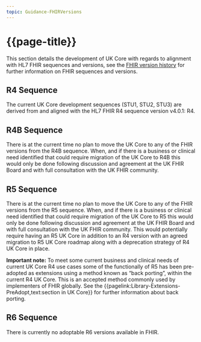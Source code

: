 ```yaml
---
topic: Guidance-FHIRVersions
---
```

# {{page-title}}

This section details the development of UK Core with regards to alignment with HL7 FHIR sequences and versions, see the [FHIR version history](https://hl7.org/fhir/directory.html) for further information on FHIR sequences and versions.

## R4 Sequence 
The current UK Core development sequences (STU1, STU2, STU3) are derived from and aligned with the HL7 FHIR R4 sequence version v4.0.1: R4. 

## R4B Sequence
There is at the current time no plan to move the UK Core to any of the FHIR versions from the R4B sequence. When, and if there is a business or clinical need identified that could require migration of the UK Core to R4B this would only be done following discussion and agreement at the UK FHIR Board and with full consultation with the UK FHIR community.

## R5 Sequence
There is at the current time no plan to move the UK Core to any of the FHIR versions from the R5 sequence. When, and if there is a business or clinical need identified that could require migration of the UK Core to R5 this would only be done following discussion and agreement at the UK FHIR Board and with full consultation with the UK FHIR community. This would potentially require having an R5 UK Core in addition to an R4 version with an agreed migration to R5 UK Core roadmap along with a deprecation strategy of R4 UK Core in place.

**Important note:** To meet some current business and clinical needs of current UK Core R4 use cases some of the functionally of R5 has been pre-adopted as extensions using a method known as “back porting”, within the current R4 UK Core. This is an accepted method commonly used by implementers of FHIR globally. See the {{pagelink:Library-Extensions-PreAdopt,text:section in UK Core}} for further information about back porting. 

## R6 Sequence
There is currently no adoptable R6 versions available in FHIR. 
